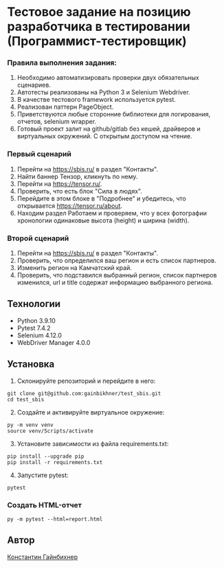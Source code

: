 # Тестовое задание на позицию разработчика в тестировании (Программист-тестировщик)

### Правила выполнения задания:
1) Необходимо автоматизировать проверки двух обязательных сценариев.
2) Автотесты реализованы на Python 3 и Selenium Webdriver.
3) В качестве тестового framework используется pytest.
4) Реализован паттерн PageObject.
5) Приветствуются любые сторонние библиотеки для логирования, отчетов, selenium wrapper.
6) Готовый проект залит на github/gitlab без кешей, драйверов и виртуальных окружений. С открытым доступом на чтение.

### Первый сценарий

1) Перейти на https://sbis.ru/ в раздел "Контакты".
2) Найти баннер Тензор, кликнуть по нему.
3) Перейти на https://tensor.ru/.
4) Проверить, что есть блок "Сила в людях".
5) Перейдите в этом блоке в "Подробнее" и убедитесь, что открывается https://tensor.ru/about.
6) Находим раздел Работаем и проверяем, что у всех фотографии хронологии одинаковые высота (height) и ширина (width).

### Второй сценарий

1) Перейти на https://sbis.ru/ в раздел "Контакты".
2) Проверить, что определился ваш регион и есть список партнеров.
3) Изменить регион на Камчатский край.
4) Проверить, что подставился выбранный регион, список партнеров изменился, url и title содержат информацию выбранного региона.

## Технологии

- Python 3.9.10
- Pytest 7.4.2
- Selenium 4.12.0
- WebDriver Manager 4.0.0

## Установка

1. Склонируйте репозиторий и перейдите в него:
```
git clone git@github.com:gainbikhner/test_sbis.git
cd test_sbis
```

2. Cоздайте и активируйте виртуальное окружение:
```
py -m venv venv
source venv/Scripts/activate
```

3. Установите зависимости из файла requirements.txt:
```
pip install --upgrade pip
pip install -r requirements.txt
```

4. Запустите pytest:
```
pytest
```

### Создать HTML-отчет
```
py -m pytest --html=report.html
```

## Автор
[Константин Гайнбихнер](https://github.com/gainbikhner)
